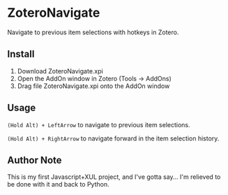 
# ZoteroNavigate

Navigate to previous item selections with hotkeys in Zotero.

## Install

1. Download ZoteroNavigate.xpi
2. Open the AddOn window in Zotero (Tools -> AddOns)
3. Drag file ZoteroNavigate.xpi onto the AddOn window

## Usage

`(Hold Alt) + LeftArrow` to navigate to previous item selections.

`(Hold Alt) + RightArrow` to navigate forward in the item selection history.

## Author Note

This is my first Javascript+XUL project, and I've gotta say... I'm relieved to be done with it and back to Python.

